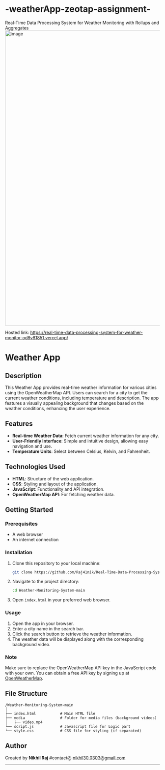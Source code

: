 # -weatherApp-zeotap-assignment-
Real-Time Data Processing System for Weather Monitoring with Rollups and Aggregates
<img width="960" alt="image" src="/media/1.png">

Hosted link: https://real-time-data-processing-system-for-weather-monitor-od8v81851.vercel.app/
# Weather App

## Description
This Weather App provides real-time weather information for various cities using the OpenWeatherMap API. Users can search for a city to get the current weather conditions, including temperature and description. The app features a visually appealing background that changes based on the weather conditions, enhancing the user experience.

## Features
- **Real-time Weather Data**: Fetch current weather information for any city.
- **User-Friendly Interface**: Simple and intuitive design, allowing easy navigation and use.
- **Temperature Units**: Select between Celsius, Kelvin, and Fahrenheit.

## Technologies Used
- **HTML**: Structure of the web application.
- **CSS**: Styling and layout of the application.
- **JavaScript**: Functionality and API integration.
- **OpenWeatherMap API**: For fetching weather data.

## Getting Started
### Prerequisites
- A web browser
- An internet connection

### Installation
1. Clone this repository to your local machine:
   ```bash
   git clone https://github.com/Raj41nik/Real-Time-Data-Processing-System-for-Weather-Monitoring-with-Rollups-and-Aggregates
   ```
2. Navigate to the project directory:
   ```bash
   cd Weather-Monitoring-System-main
   ```
3. Open `index.html` in your preferred web browser.

### Usage
1. Open the app in your browser.
2. Enter a city name in the search bar.
3. Click the search button to retrieve the weather information.
4. The weather data will be displayed along with the corresponding background video.

### Note
Make sure to replace the OpenWeatherMap API key in the JavaScript code with your own. You can obtain a free API key by signing up at [OpenWeatherMap](https://openweathermap.org/).

## File Structure
```
/Weather-Monitoring-System-main
│
├── index.html           # Main HTML file
├── media                # Folder for media files (background videos)
│   ├── video.mp4
└── script.js            # Javascript file for Logic part  
└── style.css            # CSS file for styling (if separated)
```

## Author
Created by **Nikhil Raj** #contact@ nikhil30.0303@gmail.com


---
